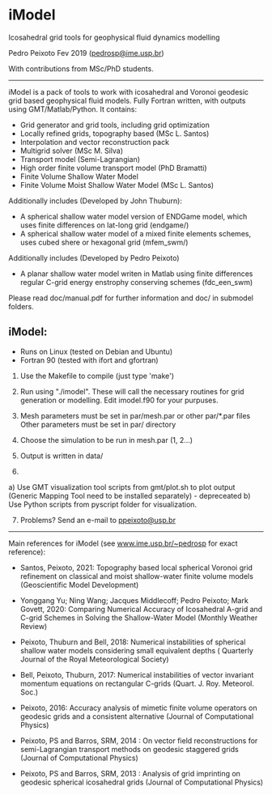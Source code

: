 # iModel
Icosahedral grid tools for geophysical fluid dynamics modelling

Pedro Peixoto Fev 2019
(pedrosp@ime.usp.br)

With contributions from MSc/PhD students.

-------------------------------------------------------

iModel is a pack of tools to work with icosahedral and Voronoi geodesic grid based geophysical fluid models. Fully Fortran written, with outputs using GMT/Matlab/Python. It contains:

- Grid generator and grid tools, including grid optimization
- Locally refined grids, topography based (MSc L. Santos)
- Interpolation and vector reconstruction pack
- Multigrid solver (MSc M. Silva)
- Transport model (Semi-Lagrangian)
- High order finite volume transport model (PhD Bramatti)
- Finite Volume Shallow Water Model 
- Finite Volume Moist Shallow Water Model (MSc L. Santos)

Additionally includes (Developed by John Thuburn):
- A spherical shallow water model version of ENDGame model, which uses finite differences on lat-long grid (endgame/)
- A spherical shallow water model of a mixed finite elements schemes, uses cubed shere or hexagonal grid (mfem_swm/)

Additionally includes (Developed by Pedro Peixoto)
- A planar shallow water model writen in Matlab using finite differences regular C-grid energy enstrophy conserving schemes (fdc_een_swm)

Please read doc/manual.pdf for further information and doc/ in submodel folders.

iModel:
--------
 
- Runs on Linux (tested on Debian and Ubuntu) 
- Fortran 90 (tested with ifort and gfortran)

1) Use the Makefile to compile (just type 'make')

2) Run using "./imodel". These will call the necessary routines 
    for grid generation or modelling. Edit imodel.f90 
    for your purpuses. 

3) Mesh parameters must be set in par/mesh.par or other par/*.par files
   Other parameters must be set in par/ directory

4) Choose the simulation to be run in mesh.par (1, 2...)

5) Output is written in data/
 
6) 
  a) Use GMT visualization tool scripts from gmt/plot.sh to plot output (Generic Mapping Tool need to be installed separately) - depreceated 
  b) Use Python scripts from pyscript folder for visualization.

7) Problems? Send an e-mail to ppeixoto@usp.br

----------------------------------------------------------------------------

Main references for iModel (see www.ime.usp.br/~pedrosp for exact reference):

- Santos, Peixoto, 2021: Topography based local spherical Voronoi grid refinement on classical and moist shallow-water finite volume models (Geoscientific Model Development)

- Yonggang Yu; Ning Wang; Jacques Middlecoff; Pedro Peixoto; Mark Govett, 2020: Comparing Numerical Accuracy of Icosahedral A-grid and C-grid Schemes in Solving the Shallow-Water Model (Monthly Weather Review) 

- Peixoto, Thuburn and Bell, 2018: Numerical instabilities of spherical shallow water models considering small equivalent depths ( Quarterly Journal of the Royal Meteorological Society)

- Bell, Peixoto, Thuburn, 2017: Numerical instabilities of vector invariant momentum equations on rectangular C-grids (Quart. J. Roy. Meteorol. Soc.) 

- Peixoto, 2016: Accuracy analysis of mimetic finite volume operators on geodesic grids and a consistent alternative (Journal of Computational Physics)
 
- Peixoto, PS and Barros, SRM, 2014 : On vector field reconstructions for semi-Lagrangian transport methods on geodesic staggered grids (Journal of Computational Physics) 

- Peixoto, PS and Barros, SRM, 2013 : Analysis of grid imprinting on geodesic spherical icosahedral grids (Journal of Computational Physics)


 

